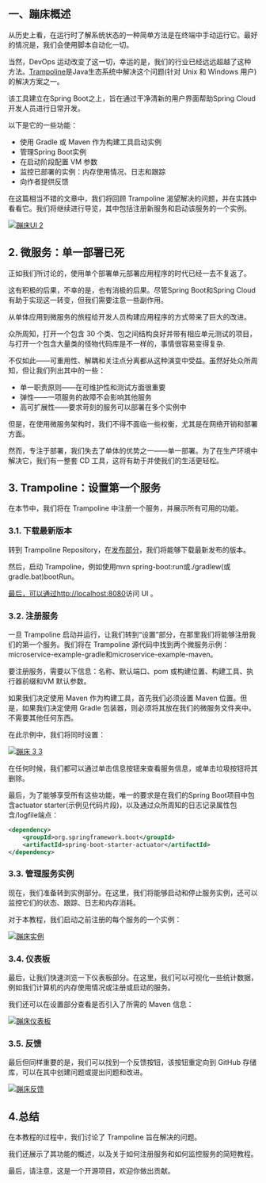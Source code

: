 ## 一、蹦床概述

从历史上看，在运行时了解系统状态的一种简单方法是在终端中手动运行它。最好的情况是，我们会使用脚本自动化一切。

当然，DevOps 运动改变了这一切，幸运的是，我们的行业已经远远超越了这种方法。[Trampoline](https://github.com/ErnestOrt/Trampoline)是Java生态系统中解决这个问题(针对 Unix 和 Windows 用户)的解决方案之一。

该工具建立在Spring Boot之上，旨在通过干净清新的用户界面帮助Spring Cloud开发人员进行日常开发。

以下是它的一些功能：

-   使用 Gradle 或 Maven 作为构建工具启动实例
-   管理Spring Boot实例
-   在启动阶段配置 VM 参数
-   监控已部署的实例：内存使用情况、日志和跟踪
-   向作者提供反馈

在这篇相当不错的文章中，我们将回顾 Trampoline 渴望解决的问题，并在实践中看看它。我们将继续进行导览，其中包括注册新服务和启动该服务的一个实例。

[![蹦床UI 2](https://www.baeldung.com/wp-content/uploads/2017/09/TrampolineUI_2-300x223.png)](https://www.baeldung.com/wp-content/uploads/2017/09/TrampolineUI_2.png)

## 2. 微服务：单一部署已死

正如我们所讨论的，使用单个部署单元部署应用程序的时代已经一去不复返了。

这有积极的后果，不幸的是，也有消极的后果。尽管Spring Boot和Spring Cloud有助于实现这一转变，但我们需要注意一些副作用。

从单体应用到微服务的旅程给开发人员构建应用程序的方式带来了巨大的改进。

众所周知，打开一个包含 30 个类、包之间结构良好并带有相应单元测试的项目，与打开一个包含大量类的怪物代码库是不一样的，事情很容易变得复杂.

不仅如此——可重用性、解耦和关注点分离都从这种演变中受益。虽然好处众所周知，但让我们列出其中的一些：

-   单一职责原则——在可维护性和测试方面很重要
-   弹性——一项服务的故障不会影响其他服务
-   高可扩展性——要求苛刻的服务可以部署在多个实例中

但是，在使用微服务架构时，我们不得不面临一些权衡，尤其是在网络开销和部署方面。

然而，专注于部署，我们失去了单体的优势之一——单一部署。为了在生产环境中解决它，我们有一整套 CD 工具，这将有助于并使我们的生活更轻松。

## 3. Trampoline：设置第一个服务

在本节中，我们将在 Trampoline 中注册一个服务，并展示所有可用的功能。

### 3.1. 下载最新版本

转到 Trampoline Repository，在[发布部分](https://github.com/ErnestOrt/Trampoline/releases)，我们将能够下载最新发布的版本。

然后，启动 Trampoline，例如使用mvn spring-boot:run或./gradlew(或gradle.bat)bootRun。

[最后，可以通过http://localhost:8080](http://localhost:8080/)访问 UI 。

### 3.2. 注册服务

一旦 Trampoline 启动并运行，让我们转到“设置”部分，在那里我们将能够注册我们的第一个服务。我们将在 Trampoline 源代码中找到两个微服务示例：microservice-example-gradle和microservice-example-maven。

要注册服务，需要以下信息：名称、默认端口、pom 或构建位置、构建工具、执行器前缀和VM 默认参数。

如果我们决定使用 Maven 作为构建工具，首先我们必须设置 Maven 位置。但是，如果我们决定使用 Gradle 包装器，则必须将其放在我们的微服务文件夹中。不需要其他任何东西。

在此示例中，我们将同时设置：

[![蹦床 3 3](https://www.baeldung.com/wp-content/uploads/2017/09/trampolinev3_3-300x78.png)](https://www.baeldung.com/wp-content/uploads/2017/09/trampolinev3_3.png)

 

在任何时候，我们都可以通过单击信息按钮来查看服务信息，或单击垃圾按钮将其删除。

最后，为了能够享受所有这些功能，唯一的要求是在我们的Spring Boot项目中包含actuator starter(示例见代码片段)，以及通过众所周知的日志记录属性包含/logfile端点：

```xml
<dependency>
    <groupId>org.springframework.boot</groupId>
    <artifactId>spring-boot-starter-actuator</artifactId>
</dependency>
```

### 3.3. 管理服务实例

现在，我们准备转到实例部分。在这里，我们将能够启动和停止服务实例，还可以监控它们的状态、跟踪、日志和内存消耗。

对于本教程，我们启动之前注册的每个服务的一个实例：

[![蹦床实例](https://www.baeldung.com/wp-content/uploads/2017/09/trampoline-instances-300x150.png)](https://www.baeldung.com/wp-content/uploads/2017/09/trampoline-instances.png)

### 

### 3.4. 仪表板

最后，让我们快速浏览一下仪表板部分。在这里，我们可以可视化一些统计数据，例如我们计算机的内存使用情况或注册或启动的服务。

我们还可以在设置部分查看是否引入了所需的 Maven 信息：

[![蹦床仪表板](https://www.baeldung.com/wp-content/uploads/2017/09/trampoline_dashboard-300x150.png)](https://www.baeldung.com/wp-content/uploads/2017/09/trampoline_dashboard.png)

#### 

### 3.5. 反馈

最后但同样重要的是，我们可以找到一个反馈按钮，该按钮重定向到 GitHub 存储库，可以在其中创建问题或提出问题和改进。

[![蹦床反馈](https://www.baeldung.com/wp-content/uploads/2017/09/trampoline_feedback.png)](https://www.baeldung.com/wp-content/uploads/2017/09/trampoline_feedback.png)

## 4.总结

在本教程的过程中，我们讨论了 Trampoline 旨在解决的问题。

我们还展示了其功能的概述，以及关于如何注册服务和如何监控服务的简短教程。

最后，请注意，这是一个开源项目，欢迎你做出贡献。